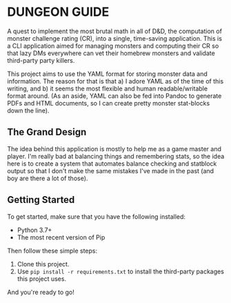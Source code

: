 # DUNGEON GUIDE

A quest to implement the most brutal math in all of D&D, the computation of
monster challenge rating (CR), into a single, time-saving application. This is
a CLI application aimed for managing monsters and computing their CR so that
lazy DMs everywhere can vet their homebrew monsters and validate third-party
party killers.

This project aims to use the YAML format for storing monster data and
information. The reason for that is that a) I adore YAML as of the time of this
writing, and b) it seems the most flexible and human readable/writable format
around. (As an aside, YAML can also be fed into Pandoc to generate PDFs and HTML
documents, so I can create pretty monster stat-blocks down the line).

## The Grand Design

The idea behind this application is mostly to help me as a game master and
player. I'm really bad at balancing things and remembering stats, so the idea
here is to create a system that automates balance checking and statblock output
so that I don't make the same mistakes I've made in the past (and boy are there
a lot of those).

## Getting Started

To get started, make sure that you have the following installed:
 -  Python 3.7+
 -  The most recent version of Pip

Then follow these simple steps:
 1. Clone this project.
 2. Use `pip install -r requirements.txt` to install the third-party packages
    this project uses.

And you're ready to go!